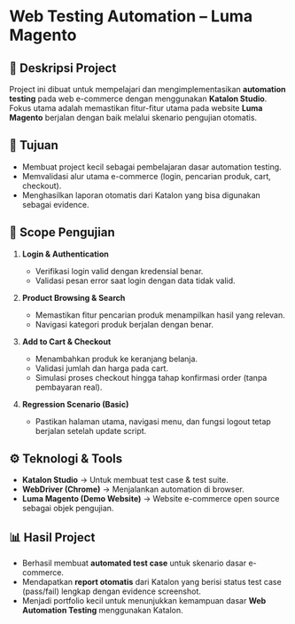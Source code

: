 
# Web Testing Automation – Luma Magento

## 📌 Deskripsi Project
Project ini dibuat untuk mempelajari dan mengimplementasikan **automation testing** pada web e-commerce dengan menggunakan **Katalon Studio**.  
Fokus utama adalah memastikan fitur-fitur utama pada website **Luma Magento** berjalan dengan baik melalui skenario pengujian otomatis.

## 🎯 Tujuan
- Membuat project kecil sebagai pembelajaran dasar automation testing.
- Memvalidasi alur utama e-commerce (login, pencarian produk, cart, checkout).
- Menghasilkan laporan otomatis dari Katalon yang bisa digunakan sebagai evidence.

## 🔑 Scope Pengujian
1. **Login & Authentication**
   - Verifikasi login valid dengan kredensial benar.
   - Validasi pesan error saat login dengan data tidak valid.

2. **Product Browsing & Search**
   - Memastikan fitur pencarian produk menampilkan hasil yang relevan.
   - Navigasi kategori produk berjalan dengan benar.

3. **Add to Cart & Checkout**
   - Menambahkan produk ke keranjang belanja.
   - Validasi jumlah dan harga pada cart.
   - Simulasi proses checkout hingga tahap konfirmasi order (tanpa pembayaran real).

4. **Regression Scenario (Basic)**
   - Pastikan halaman utama, navigasi menu, dan fungsi logout tetap berjalan setelah update script.

## ⚙️ Teknologi & Tools
- **Katalon Studio** → Untuk membuat test case & test suite.
- **WebDriver (Chrome)** → Menjalankan automation di browser.
- **Luma Magento (Demo Website)** → Website e-commerce open source sebagai objek pengujian.

## 📊 Hasil Project
- Berhasil membuat **automated test case** untuk skenario dasar e-commerce.
- Mendapatkan **report otomatis** dari Katalon yang berisi status test case (pass/fail) lengkap dengan evidence screenshot.
- Menjadi portfolio kecil untuk menunjukkan kemampuan dasar **Web Automation Testing** menggunakan Katalon.


